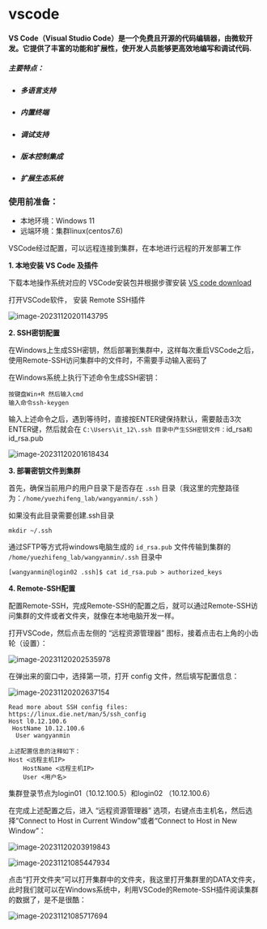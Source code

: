 #                                        vscode

#### VS Code（Visual Studio Code）是一个免费且开源的代码编辑器，由微软开发。它提供了丰富的功能和扩展性，使开发人员能够更高效地编写和调试代码.



##### 主要特点：

- ##### 多语言支持

- ##### 内置终端

- ##### 调试支持

- ##### 版本控制集成

- ##### 扩展生态系统

  

### 使用前准备：

- 本地环境：Windows 11
- 远端环境：集群linux(centos7.6)

VSCode经过配置，可以远程连接到集群，在本地进行远程的开发部署工作



**1. 本地安装 VS Code 及插件**

下载本地操作系统对应的 VSCode安装包并根据步骤安装 [VS code download](https://code.visualstudio.com/download) 

打开VSCode软件， 安装 Remote SSH插件

![image-20231120201143795](.image\vscode\image-20231120201143795.png)

**2. SSH密钥配置**

在Windows上生成SSH密钥，然后部署到集群中，这样每次重启VSCode之后，使用Remote-SSH访问集群中的文件时，不需要手动输入密码了

在Windows系统上执行下述命令生成SSH密钥：

```
按键盘Win+R 然后输入cmd
输入命令ssh-keygen
```

输入上述命令之后，遇到等待时，直接按ENTER键保持默认，需要敲击3次ENTER键，然后就会在 `C:\Users\it_12\.ssh 目录中产生SSH密钥文件：`id_rsa` 和 `id_rsa.pub

![image-20231120201618434](.image\vscode\image-20231120201618434.png)



**3. 部署密钥文件到集群**

首先，确保当前用户的用户目录下是否存在 `.ssh` 目录（我这里的完整路径为：`/home/yuezhifeng_lab/wangyanmin/.ssh` ）

如果没有此目录需要创建.ssh目录

```
mkdir ~/.ssh
```

通过SFTP等方式将windows电脑生成的 `id_rsa.pub` 文件传输到集群的 `/home/yuezhifeng_lab/wangyanmin/.ssh` 目录中

```
[wangyanmin@login02 .ssh]$ cat id_rsa.pub > authorized_keys
```



**4. Remote-SSH配置**

配置Remote-SSH，完成Remote-SSH的配置之后，就可以通过Remote-SSH访问集群的文件或者文件夹，就像在本地电脑开发一样。

打开VSCode，然后点击左侧的 “远程资源管理器” 图标，接着点击右上角的小齿轮（设置）：

![image-20231120202535978](.image\vscode\image-20231120202535978.png)

在弹出来的窗口中，选择第一项，打开 config 文件，然后填写配置信息：

![image-20231120202637154](.image\vscode\image-20231120202637154.png)

```
Read more about SSH config files: https://linux.die.net/man/5/ssh_config
Host l0.12.100.6
 HostName 10.12.100.6
  User wangyanmin
```

```
上述配置信息的注释如下：
Host <远程主机IP>    
    HostName <远程主机IP>
    User <用户名>
```

 集群登录节点为login01（10.12.100.5）和login02 （10.12.100.6）

在完成上述配置之后，进入 “远程资源管理器” 选项，右键点击主机名，然后选择“Connect to Host in Current Window”或者“Connect to Host in New Window”：

![image-20231120203919843](.image\vscode\image-20231120203919843.png)

![image-20231121085447934](.image\vscode\image-20231121085447934.png)

点击“打开文件夹”可以打开集群中的文件夹，我这里打开集群里的DATA文件夹，此时我们就可以在Windows系统中，利用VSCode的Remote-SSH插件阅读集群的数据了，是不是很酷：



![image-20231121085717694](.image\vscode\image-20231121085717694.png)


